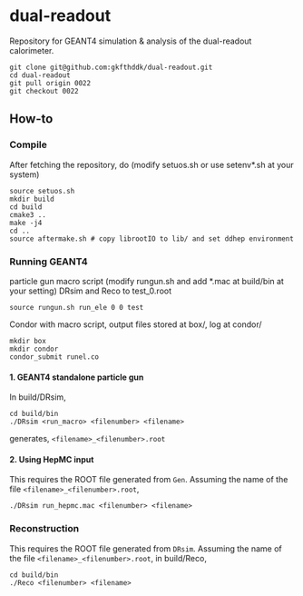 # dual-readout
Repository for GEANT4 simulation &amp; analysis of the dual-readout calorimeter.

    git clone git@github.com:gkfthddk/dual-readout.git
    cd dual-readout
    git pull origin 0022
    git checkout 0022

## How-to
### Compile
After fetching the repository, do (modify setuos.sh or use setenv*.sh at your system)

    source setuos.sh
    mkdir build
    cd build
    cmake3 ..
    make -j4
    cd ..
    source aftermake.sh # copy librootIO to lib/ and set ddhep environment

### Running GEANT4
particle gun macro script (modify rungun.sh and add *.mac at build/bin at your setting)
DRsim and Reco to test_0.root

    source rungun.sh run_ele 0 0 test
    
Condor with macro script, output files stored at box/, log at condor/

    mkdir box
    mkdir condor
    condor_submit runel.co


#### 1. GEANT4 standalone particle gun
In build/DRsim,

    cd build/bin
    ./DRsim <run_macro> <filenumber> <filename>

generates, `<filename>_<filenumber>.root`

#### 2. Using HepMC input
This requires the ROOT file generated from `Gen`. Assuming the name of the file `<filename>_<filenumber>.root`,

    ./DRsim run_hepmc.mac <filenumber> <filename>

### Reconstruction
This requires the ROOT file generated from `DRsim`. Assuming the name of the file `<filename>_<filenumber>.root`, in build/Reco,

    cd build/bin
    ./Reco <filenumber> <filename>
